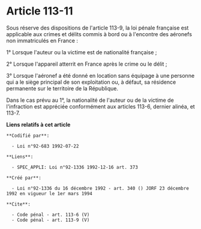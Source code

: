# Article 113-11

Sous réserve des dispositions de l'article 113-9, la loi pénale française est applicable aux crimes et délits commis à bord
ou à l'encontre des aéronefs non immatriculés en France : 

1° Lorsque l'auteur ou la victime est de nationalité française ; 

2° Lorsque l'appareil atterrit en France après le crime ou le délit ; 

3° Lorsque l'aéronef a été donné en location sans équipage à une personne qui a le siège principal de son exploitation ou, à
défaut, sa résidence permanente sur le territoire de la République. 

Dans le cas prévu au 1°, la nationalité de l'auteur ou de la victime de l'infraction est appréciée conformément aux articles
113-6, dernier alinéa, et 113-7.

**Liens relatifs à cet article**

	**Codifié par**:

	  - Loi n°92-683 1992-07-22

	**Liens**:

	  - SPEC_APPLI: Loi n°92-1336 1992-12-16 art. 373

	**Créé par**:

	  - Loi n°92-1336 du 16 décembre 1992 - art. 340 () JORF 23 décembre 1992 en vigueur le 1er mars 1994

	**Cite**:

	  - Code pénal - art. 113-6 (V)
	  - Code pénal - art. 113-9 (V)

